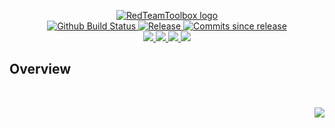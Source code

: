 <!-- markdownlint-disable -->
<p align="center">
    <a href="https://github.com/RedTeamToolbox/">
        <img src="https://cdn.wolfsoftware.com/assets/images/github/organisations/redteamtoolbox/black-and-white-circle-256.png" alt="RedTeamToolbox logo" />
    </a>
    <br />
    <a href="https://github.com/RedTeamToolbox/subdomain-scanner/actions/workflows/cicd-pipeline.yml">
        <img src="https://img.shields.io/github/actions/workflow/status/RedTeamToolbox/subdomain-scanner/cicd-pipeline.yml?branch=master&label=cicd%20pipeline&style=for-the-badge" alt="Github Build Status" />
    </a>
    <a href="https://github.com/RedTeamToolbox/subdomain-scanner/releases/latest">
        <img src="https://img.shields.io/github/v/release/RedTeamToolbox/subdomain-scanner?color=blue&label=Latest%20Release&style=for-the-badge" alt="Release">
    </a>
    <a href="https://github.com/RedTeamToolbox/subdomain-scanner/releases/latest">
        <img src="https://img.shields.io/github/commits-since/RedTeamToolbox/subdomain-scanner/latest.svg?color=blue&style=for-the-badge" alt="Commits since release">
    </a>
    <br />
    <a href="https://github.com/RedTeamToolbox/subdomain-scanner/blob/master/.github/CODE_OF_CONDUCT.md">
        <img src="https://img.shields.io/badge/Code%20of%20Conduct-blue?style=for-the-badge" />
    </a>
    <a href="https://github.com/RedTeamToolbox/subdomain-scanner/blob/master/.github/CONTRIBUTING.md">
        <img src="https://img.shields.io/badge/Contributing-blue?style=for-the-badge" />
    </a>
    <a href="https://github.com/RedTeamToolbox/subdomain-scanner/blob/master/.github/SECURITY.md">
        <img src="https://img.shields.io/badge/Report%20Security%20Concern-blue?style=for-the-badge" />
    </a>
    <a href="https://github.com/RedTeamToolbox/subdomain-scanner/issues">
        <img src="https://img.shields.io/badge/Get%20Support-blue?style=for-the-badge" />
    </a>
</p>

## Overview

<br />
<p align="right"><a href="https://wolfsoftware.com/"><img src="https://img.shields.io/badge/Created%20by%20Wolf%20on%20behalf%20of%20Wolf%20Software-blue?style=for-the-badge" /></a></p>
